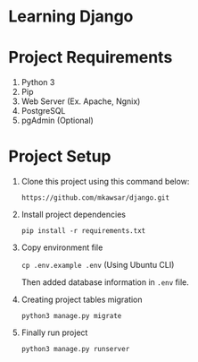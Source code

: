 # Learning Django

# Project Requirements
1. Python 3
2. Pip
3. Web Server (Ex. Apache, Ngnix)
4. PostgreSQL
5. pgAdmin (Optional)

# Project Setup
1. Clone this project using this command below:

    `https://github.com/mkawsar/django.git`
2. Install project dependencies

    `pip install -r requirements.txt`
3. Copy environment file
    
    `cp .env.example .env` (Using Ubuntu CLI)
    
    Then added database information in `.env` file.
    
 4. Creating project tables migration
    
    `python3 manage.py migrate`
 5. Finally run project
 
    `python3 manage.py runserver`